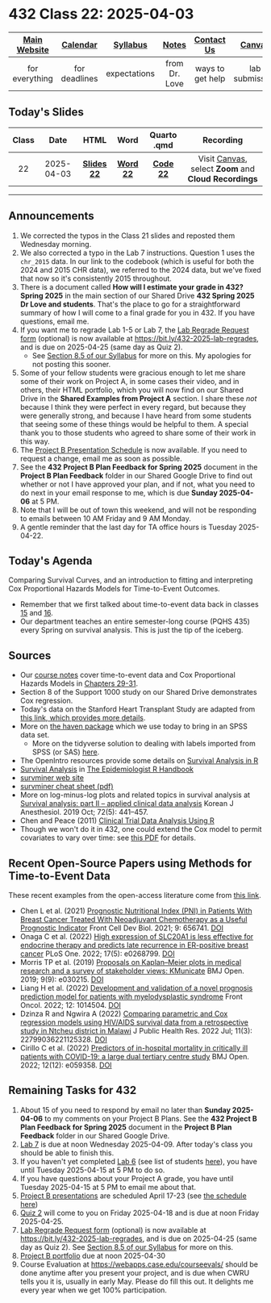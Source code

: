 # 432 Class 22: 2025-04-03

[Main Website](https://thomaselove.github.io/432-2025/) | [Calendar](https://thomaselove.github.io/432-2025/calendar.html) | [Syllabus](https://thomaselove.github.io/432-syllabus-2025/) | [Notes](https://thomaselove.github.io/432-notes/) | [Contact Us](https://thomaselove.github.io/432-2025/contact.html) | [Canvas](https://canvas.case.edu) | [Data and Code](https://github.com/THOMASELOVE/432-data) | [Sources](https://github.com/THOMASELOVE/432-classes-2024/tree/main/sources)
:-----------: | :--------------: | :----------: | :---------: | :-------------: | :-----------: | :------------: |:------:
for everything | for deadlines | expectations | from Dr. Love | ways to get help | lab submission | for downloads | to read

## Today's Slides

Class | Date | HTML | Word | Quarto .qmd | Recording
:---: | :--------: | :------: | :------: | :------: | :-------------:
22 | 2025-04-03 | **[Slides 22](https://thomaselove.github.io/432-slides-2025/slides22.html)** | **[Word 22](https://thomaselove.github.io/432-slides-2025/slides22w.docx)** | **[Code 22](https://github.com/THOMASELOVE/432-slides-2025/blob/main/slides22.qmd)** | Visit [Canvas](https://canvas.case.edu/), select **Zoom** and **Cloud Recordings**

---

## Announcements

1. We corrected the typos in the Class 21 slides and reposted them Wednesday morning.
2. We also corrected a typo in the Lab 7 instructions. Question 1 uses the `chr_2015` data. In our link to the codebook (which is useful for both the 2024 and 2015 CHR data), we referred to the 2024 data, but we've fixed that now so it's consistently 2015 throughout.
3. There is a document called **How will I estimate your grade in 432? Spring 2025** in the main section of our Shared Drive **432 Spring 2025 Dr Love and students**. That's the place to go for a straightforward summary of how I will come to a final grade for you in 432. If you have questions, email me.
4. If you want me to regrade Lab 1-5 or Lab 7, the [Lab Regrade Request form](https://bit.ly/432-2025-lab-regrades) (optional) is now available at <https://bit.ly/432-2025-lab-regrades>, and is due on 2025-04-25 (same day as Quiz 2).
    - See [Section 8.5 of our Syllabus](https://thomaselove.github.io/432-syllabus-2025/08-grading.html) for more on this. My apologies for not posting this sooner.
5. Some of your fellow students were gracious enough to let me share some of their work on Project A, in some cases their video, and in others, their HTML portfolio, which you will now find on our Shared Drive in the **Shared Examples from Project A** section. I share these *not* because I think they were perfect in every regard, but because they were generally strong, and because I have heard from some students that seeing some of these things would be helpful to them. A special thank you to those students who agreed to share some of their work in this way.
6. The [Project B Presentation Schedule](https://github.com/THOMASELOVE/432-classes-2025/tree/main/projectB) is now available. If you need to request a change, email me as soon as possible.
7. See the **432 Project B Plan Feedback for Spring 2025** document in the **Project B Plan Feedback** folder in our Shared Google Drive to find out whether or not I have approved your plan, and if not, what you need to do next in your email response to me, which is due **Sunday 2025-04-06** at 5 PM.
8. Note that I will be out of town this weekend, and will not be responding to emails between 10 AM Friday and 9 AM Monday.
9. A gentle reminder that the last day for TA office hours is Tuesday 2025-04-22.

## Today's Agenda

Comparing Survival Curves, and an introduction to fitting and interpreting Cox Proportional Hazards Models for Time-to-Event Outcomes.

- Remember that we first talked about time-to-event data back in classes [15](https://github.com/THOMASELOVE/432-classes-2025/blob/main/class15/README.md) and [16](https://github.com/THOMASELOVE/432-classes-2025/blob/main/class16/README.md). 
- Our department teaches an entire semester-long course (PQHS 435) every Spring on survival analysis. This is just the tip of the iceberg.

## Sources

- Our [course notes](https://thomaselove.github.io/432-2025/notes.html) cover time-to-event data and Cox Proportional Hazards Models in [Chapters 29-31](https://thomaselove.github.io/432-notes/survival_data.html).
- Section 8 of the Support 1000 study on our Shared Drive demonstrates Cox regression.
- Today's data on the Stanford Heart Transplant Study are adapted from [this link, which provides more details](https://www.openintro.org/data/index.php?data=heart_transplant).
- More on [the haven package](https://haven.tidyverse.org/) which we use today to bring in an SPSS data set.
    - More on the tidyverse solution to dealing with labels imported from SPSS (or SAS) [here](https://haven.tidyverse.org/articles/semantics.html).
- The OpenIntro resources provide some details on [Survival Analysis in R](https://www.openintro.org/book/surv_in_r/)
- [Survival Analysis](https://epirhandbook.com/en/survival-analysis.html) in [The Epidemiologist R Handbook](https://epirhandbook.com/en/index.html)
- [survminer web site](https://rpkgs.datanovia.com/survminer/index.html)
- [survminer cheat sheet (pdf)](https://rpkgs.datanovia.com/survminer/survminer_cheatsheet.pdf)
- More on log-minus-log plots and related topics in survival analysis at [Survival analysis: part II – applied clinical data analysis](https://www.ncbi.nlm.nih.gov/pmc/articles/PMC6781220/) Korean J Anesthesiol. 2019 Oct; 72(5): 441–457.
- Chen and Peace (2011) [Clinical Trial Data Analysis Using R](https://www.taylorfrancis.com/books/mono/10.1201/b10478/clinical-trial-data-analysis-using-ding-geng-din-chen-karl-peace)
- Though we won't do it in 432, one could extend the Cox model to permit covariates to vary over time: see [this PDF](https://cran.r-project.org/web/packages/survival/vignettes/timedep.pdf) for details.

## Recent Open-Source Papers using Methods for Time-to-Event Data 

These recent examples from the open-access literature come from [this link](https://github.com/THOMASELOVE/432-sources/blob/main/recent.md).

- Chen L et al. (2021) [Prognostic Nutritional Index (PNI) in Patients With Breast Cancer Treated With Neoadjuvant Chemotherapy as a Useful Prognostic Indicator](https://www.ncbi.nlm.nih.gov/pmc/articles/PMC8042235/) Front Cell Dev Biol. 2021; 9: 656741. [DOI](https://doi.org/10.3389%2Ffcell.2021.656741)
- Onaga C et al. (2022) [High expression of SLC20A1 is less effective for endocrine therapy and predicts late recurrence in ER-positive breast cancer](https://www.ncbi.nlm.nih.gov/pmc/articles/PMC9126382/) PLoS One. 2022; 17(5): e0268799. [DOI](https://doi.org/10.1371%2Fjournal.pone.0268799)
- Morris TP et al. (2019) [Proposals on Kaplan–Meier plots in medical research and a survey of stakeholder views: KMunicate](https://www.ncbi.nlm.nih.gov/pmc/articles/PMC6773317/) BMJ Open. 2019; 9(9): e030215. [DOI](https://doi.org/10.1136%2Fbmjopen-2019-030215)
- Liang H et al. (2022) [Development and validation of a novel prognosis prediction model for patients with myelodysplastic syndrome](https://www.ncbi.nlm.nih.gov/pmc/articles/PMC9597308/) Front Oncol. 2022; 12: 1014504. [DOI](https://doi.org/10.3389%2Ffonc.2022.1014504)
- Dzinza R and Ngwira A (2022) [Comparing parametric and Cox regression models using HIV/AIDS survival data from a retrospective study in Ntcheu district in Malawi](https://www.ncbi.nlm.nih.gov/pmc/articles/PMC9523851/) J Public Health Res. 2022 Jul; 11(3): 22799036221125328. [DOI](https://doi.org/10.1177%2F22799036221125328)
- Cirillo C et al. (2022) [Predictors of in-hospital mortality in critically ill patients with COVID-19: a large dual tertiary centre study](https://www.ncbi.nlm.nih.gov/pmc/articles/PMC9716800/) BMJ Open. 2022; 12(12): e059358. [DOI](https://doi.org/10.1136%2Fbmjopen-2021-059358)

## Remaining Tasks for 432

1. About 15 of you need to respond by email no later than **Sunday 2025-04-06** to my comments on your Project B Plans. See the **432 Project B Plan Feedback for Spring 2025** document in the **Project B Plan Feedback** folder in our Shared Google Drive.
2. [Lab 7](https://thomaselove.github.io/432-2025/lab7.html) is due at noon Wednesday 2025-04-09. After today's class you should be able to finish this.
3. If you haven't yet completed [Lab 6](https://thomaselove.github.io/432-2025/lab6.html) (see list of students [here](https://github.com/THOMASELOVE/432-classes-2025/tree/main/lab6#no-submission-yet)), you have until Tuesday 2025-04-15 at 5 PM to do so.
4. If you have questions about your Project A grade, you have until Tuesday 2025-04-15 at 5 PM to email me about that.
5. [Project B presentations](https://thomaselove.github.io/432-2025/projB.html#the-presentation) are scheduled April 17-23 (see [the schedule here](https://github.com/THOMASELOVE/432-classes-2025/tree/main/projectB)) 
6. [Quiz 2](https://thomaselove.github.io/432-2025/quiz2.html) will come to you on Friday 2025-04-18 and is due at noon Friday 2025-04-25.
7. [Lab Regrade Request form](https://bit.ly/432-2025-lab-regrades) (optional) is now available at <https://bit.ly/432-2025-lab-regrades>, and is due on 2025-04-25 (same day as Quiz 2). See [Section 8.5 of our Syllabus](https://thomaselove.github.io/432-syllabus-2025/08-grading.html) for more on this.
8. [Project B portfolio](https://thomaselove.github.io/432-2025/projB.html#the-project-portfolio) due at noon 2025-04-30
9. Course Evaluation at <https://webapps.case.edu/courseevals/> should be done anytime after you present your project, and is due when CWRU tells you it is, usually in early May. Please do fill this out. It delights me every year when we get 100% participation.


